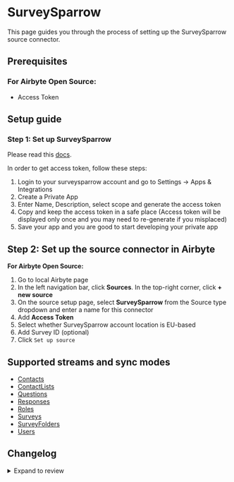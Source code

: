 # SurveySparrow

This page guides you through the process of setting up the SurveySparrow source connector.

## Prerequisites

### For Airbyte Open Source:

- Access Token

## Setup guide

### Step 1: Set up SurveySparrow

Please read this [docs](https://developers.surveysparrow.com/rest-apis).

In order to get access token, follow these steps:

1. Login to your surveysparrow account and go to Settings → Apps & Integrations
2. Create a Private App
3. Enter Name, Description, select scope and generate the access token
4. Copy and keep the access token in a safe place (Access token will be displayed only once and you may need to re-generate if you misplaced)
5. Save your app and you are good to start developing your private app

## Step 2: Set up the source connector in Airbyte

**For Airbyte Open Source:**

1. Go to local Airbyte page
2. In the left navigation bar, click **Sources**. In the top-right corner, click **+ new source**
3. On the source setup page, select **SurveySparrow** from the Source type dropdown and enter a name for this connector
4. Add **Access Token**
5. Select whether SurveySparrow account location is EU-based
6. Add Survey ID (optional)
7. Click `Set up source`

## Supported streams and sync modes

- [Contacts](https://developers.surveysparrow.com/rest-apis/contacts#getV3Contacts)
- [ContactLists](https://developers.surveysparrow.com/rest-apis/contact_lists#getV3Contact_lists)
- [Questions](https://developers.surveysparrow.com/rest-apis/questions#getV3Questions)
- [Responses](https://developers.surveysparrow.com/rest-apis/response#getV3Responses)
- [Roles](https://developers.surveysparrow.com/rest-apis/roles#getV3Roles)
- [Surveys](https://developers.surveysparrow.com/rest-apis/survey#getV3Surveys)
- [SurveyFolders](https://developers.surveysparrow.com/rest-apis/survey_folder#getV3Survey_folders)
- [Users](https://developers.surveysparrow.com/rest-apis/users#getV3Users)

## Changelog
<details>
  <summary>Expand to review</summary>

| Version | Date       | Pull Request                                             | Subject                                                                         |
| :------ | :--------- | :------------------------------------------------------- | :------------------------------------------------------------------------------ |
| 0.2.4   | 2024-05-28 | [38695](https://github.com/airbytehq/airbyte/pull/38695) | Make compatibility with builder                                                 |
| 0.2.3   | 2024-04-19 | [37267](https://github.com/airbytehq/airbyte/pull/37267) | Upgrade to CDK 0.80.0 and manage dependencies with Poetry.                      |
| 0.2.2   | 2024-04-15 | [37267](https://github.com/airbytehq/airbyte/pull/37267) | Base image migration: remove Dockerfile and use the python-connector-base image |
| 0.2.1   | 2024-04-12 | [37267](https://github.com/airbytehq/airbyte/pull/37267) | schema descriptions                                                             |
| 0.2.0   | 2022-11-18 | [19143](https://github.com/airbytehq/airbyte/pull/19143) | Allow users to change base_url based on account's location                      |
| 0.1.0   | 2022-11-03 | [18395](https://github.com/airbytehq/airbyte/pull/18395) | Initial Release                                                                 |

</details>